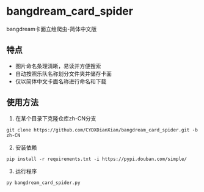 # bangdream_card_spider
bangdream卡面立绘爬虫-简体中文版

## 特点
- 图片命名条理清晰，易读并方便搜索
- 自动按照乐队名称划分文件夹并储存卡面
- 仅以简体中文卡面名称进行命名和下载
## 使用方法
1. 在某个目录下克隆仓库zh-CN分支
```
git clone https://github.com/CYDXDianXian/bangdream_card_spider.git -b zh-CN
```
2. 安装依赖
```
pip install -r requirements.txt -i https://pypi.douban.com/simple/
```
3. 运行程序
```
py bangdream_card_spider.py
```
